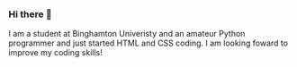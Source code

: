### Hi there 👋
I am a student at Binghamton Univeristy and an  amateur Python programmer and just started HTML and CSS coding. 
I am looking foward to improve my coding skills!
<!--
**Bibimbap2000/Bibimbap2000** is a ✨ _special_ ✨ repository because its `README.md` (this file) appears on your GitHub profile.



